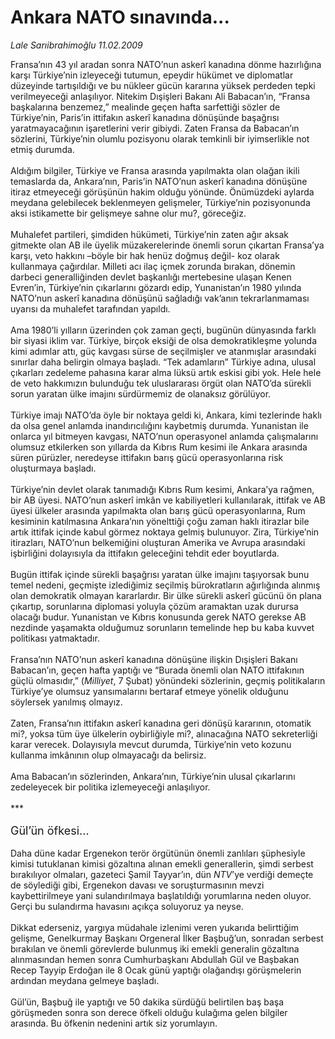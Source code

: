 # Ankara NATO sınavında...

*Lale Sarıibrahimoğlu 11.02.2009*

<div class="taraf_structure_2col_1zq">
<div class="margen_n">



 <p>Fransa’nın 43 yıl aradan sonra NATO’nun askerî kanadına dönme hazırlığına karşı Türkiye’nin izleyeceği tutumun, epeydir hükümet ve diplomatlar düzeyinde tartışıldığı ve bu nükleer gücün kararına yüksek perdeden tepki verilmeyeceği anlaşılıyor. Nitekim Dışişleri Bakanı Ali Babacan’ın, “Fransa başkalarına benzemez,” mealinde geçen hafta sarfettiği sözler de Türkiye’nin, Paris’in ittifakın askerî kanadına dönüşünde başağrısı yaratmayacağının işaretlerini verir gibiydi. Zaten Fransa da Babacan’ın sözlerini, Türkiye’nin olumlu pozisyonu olarak temkinli bir iyimserlikle not etmiş durumda. <br/><br/>Aldığım bilgiler, Türkiye ve Fransa arasında yapılmakta olan olağan ikili temaslarda da, Ankara’nın, Paris’in NATO’nun askerî kanadına dönüşüne itiraz etmeyeceği görüşünün hakim olduğu yönünde. Önümüzdeki aylarda meydana gelebilecek beklenmeyen gelişmeler, Türkiye’nin pozisyonunda aksi istikamette bir gelişmeye sahne olur mu?, göreceğiz. <br/><br/>Muhalefet partileri, şimdiden hükümeti, Türkiye’nin zaten ağır aksak gitmekte olan AB ile üyelik müzakerelerinde önemli sorun çıkartan Fransa’ya karşı, veto hakkını –böyle bir hak henüz doğmuş değil- koz olarak kullanmaya çağırdılar. Milleti acı ilaç içmek zorunda bırakan, dönemin darbeci generalliğinden devlet başkanlığı mertebesine ulaşan Kenen Evren’in, Türkiye’nin çıkarlarını gözardı edip, Yunanistan’ın 1980 yılında NATO’nun askerî kanadına dönüşünü sağladığı vak’anın tekrarlanmaması uyarısı da muhalefet tarafından yapıldı. <br/><br/>Ama 1980’li yılların üzerinden çok zaman geçti, bugünün dünyasında farklı bir siyasi iklim var. Türkiye, birçok eksiği de olsa demokratikleşme yolunda kimi adımlar attı, güç kavgası sürse de seçilmişler ve atanmışlar arasındaki sınırlar daha belirgin olmaya başladı. “Tek adamların” Türkiye adına, ulusal çıkarları zedeleme pahasına karar alma lüksü artık eskisi gibi yok. Hele hele de veto hakkımızın bulunduğu tek uluslararası örgüt olan NATO’da sürekli sorun yaratan ülke imajını sürdürmemiz de olanaksız görülüyor. <br/><br/>Türkiye imajı NATO’da öyle bir noktaya geldi ki, Ankara, kimi tezlerinde haklı da olsa genel anlamda inandırıcılığını kaybetmiş durumda. Yunanistan ile onlarca yıl bitmeyen kavgası, NATO’nun operasyonel anlamda çalışmalarını olumsuz etkilerken son yıllarda da Kıbrıs Rum kesimi ile Ankara arasında süren pürüzler, neredeyse ittifakın barış gücü operasyonlarına risk oluşturmaya başladı. <br/><br/>Türkiye’nin devlet olarak tanımadığı Kıbrıs Rum kesimi, Ankara’ya rağmen, bir AB üyesi. NATO’nun askerî imkân ve kabiliyetleri kullanılarak, ittifak ve AB üyesi ülkeler arasında yapılmakta olan barış gücü operasyonlarına, Rum kesiminin katılmasına Ankara’nın yönelttiği çoğu zaman haklı itirazlar bile artık ittifak içinde kabul görmez noktaya gelmiş bulunuyor. Zira, Türkiye’nin itirazları, NATO’nun belkemiğini oluşturan Amerika ve Avrupa arasındaki işbirliğini dolayısıyla da ittifakın geleceğini tehdit eder boyutlarda. <br/><br/>Bugün ittifak içinde sürekli başağrısı yaratan ülke imajını taşıyorsak bunu temel nedeni, geçmişte izlediğimiz seçilmiş bürokratların ağırlığında alınmış olan demokratik olmayan kararlardır. Bir ülke sürekli askerî gücünü ön plana çıkartıp, sorunlarına diplomasi yoluyla çözüm aramaktan uzak durursa olacağı budur. Yunanistan ve Kıbrıs konusunda gerek NATO gerekse AB nezdinde yaşamakta olduğumuz sorunların temelinde hep bu kaba kuvvet politikası yatmaktadır. <br/><br/>Fransa’nın NATO’nun askerî kanadına dönüşüne ilişkin Dışişleri Bakanı Babacan’ın, geçen hafta yaptığı ve “Burada önemli olan NATO ittifakının güçlü olmasıdır,” (<i>Milliyet</i>, 7 Şubat) yönündeki sözlerinin, geçmiş politikaların Türkiye’ye olumsuz yansımalarını bertaraf etmeye yönelik olduğunu söylersek yanılmış olmayız. <br/><br/>Zaten, Fransa’nın ittifakın askerî kanadına geri dönüşü kararının, otomatik mi?, yoksa tüm üye ülkelerin oybirliğiyle mi?, alınacağına NATO sekreterliği karar verecek. Dolayısıyla mevcut durumda, Türkiye’nin veto kozunu kullanma imkânının olup olmayacağı da belirsiz. <br/><br/>Ama Babacan’ın sözlerinden, Ankara’nın, Türkiye’nin ulusal çıkarlarını zedeleyecek bir politika izlemeyeceği anlaşılıyor. <br/><br/>*** <br/><br/><font size="3"><font size="4">Gül’ün öfkesi...</font> <br/></font><br/>Daha düne kadar Ergenekon terör örgütünün önemli zanlıları şüphesiyle kimisi tutuklanan kimisi gözaltına alınan emekli generallerin, şimdi serbest bırakılıyor olmaları, gazeteci Şamil Tayyar’ın, dün <i>NTV</i>’ye verdiği demeçte de söylediği gibi, Ergenekon davası ve soruşturmasının mevzi kaybettirilmeye yani sulandırılmaya başlatıldığı yorumlarına neden oluyor. Gerçi bu sulandırma havasını açıkça soluyoruz ya neyse. <br/><br/>Dikkat ederseniz, yargıya müdahale izlenimi veren yukarıda belirttiğim gelişme, Genelkurmay Başkanı Orgeneral İlker Başbuğ’un, sonradan serbest bırakılan ve önemli görevlerde bulunmuş iki emekli generalin gözaltına alınmasından hemen sonra Cumhurbaşkanı Abdullah Gül ve Başbakan Recep Tayyip Erdoğan ile 8 Ocak günü yaptığı olağandışı görüşmelerin ardından meydana gelmeye başladı. <br/><br/>Gül’ün, Başbuğ ile yaptığı ve 50 dakika sürdüğü belirtilen baş başa görüşmeden sonra son derece öfkeli olduğu kulağıma gelen bilgiler arasında. Bu öfkenin nedenini artık siz yorumlayın.</p>

<br/>


<div id="taraf_not">
</div>

</div>


</div>
